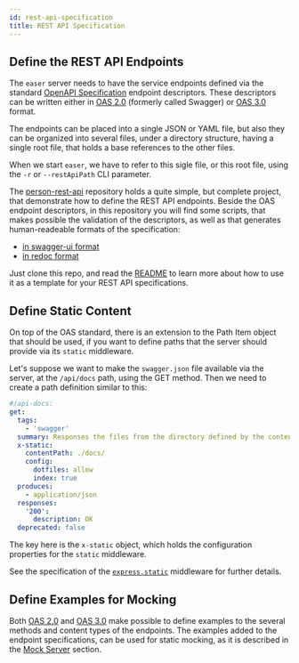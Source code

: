 ```yaml
---
id: rest-api-specification
title: REST API Specification
---
```


## Define the REST API Endpoints

The `easer` server needs to have the service endpoints defined via the standard [OpenAPI Specification](https://swagger.io/resources/open-api/) endpoint descriptors. These descriptors can be written either in [OAS 2.0](https://swagger.io/specification/v2/) (formerly called Swagger) or [OAS 3.0](https://swagger.io/specification/) format.

The endpoints can be placed into a single JSON or YAML file, but also they can be organized into several files, under a directory structure, having a single root file, that holds a base references to the other files.

When we start `easer`, we have to refer to this sigle file, or this root file, using the `-r` or `--restApiPath` CLI parameter.

The [person-rest-api](https://github.com/tombenke/person-rest-api) repository holds a quite simple, but complete project, that demonstrate how to define the REST API endpoints. Beside the OAS endpoint descriptors, in this repository you will find some scripts, that makes possible the validation of the descriptors, as well as that generates human-readeable formats of the specification:
- [in swagger-ui format](https://tombenke.github.io/person-rest-api/swagger.html)
- [in redoc format](https://tombenke.github.io/person-rest-api/redoc-static.html)

Just clone this repo, and read the [README](https://github.com/tombenke/person-rest-api) to learn more about how to use it as a template for your REST API specifications.

## Define Static Content

On top of the OAS standard, there is an extension to the Path Item object that should be used, if you want to define paths that the server should provide via its `static` middleware.

Let's suppose we want to make the `swagger.json` file available via the server, at the `/api/docs` path, using the GET method. Then we need to create a path definition similar to this:

```YAML
#/api-docs:
get:
  tags:
    - 'swagger'
  summary: Responses the files from the directory defined by the contentPath property
  x-static:
    contentPath: ./docs/
    config:
      dotfiles: allow
      index: true
  produces:
    - application/json
  responses:
    '200':
      description: OK
  deprecated: false
```

The key here is the `x-static` object, which holds the configuration properties for the `static` middleware.

See the specification of the [`express.static`](http://expressjs.com/en/api.html#express.static) middleware for further details.

## Define Examples for Mocking

Both [OAS 2.0](https://swagger.io/specification/v2/) and [OAS 3.0](https://swagger.io/specification/) make possible to define examples to the several methods and content types of the endpoints. The examples added to the endpoint specifications, can be used for static mocking, as it is described in the [Mock Server](mock-server-mode) section.
